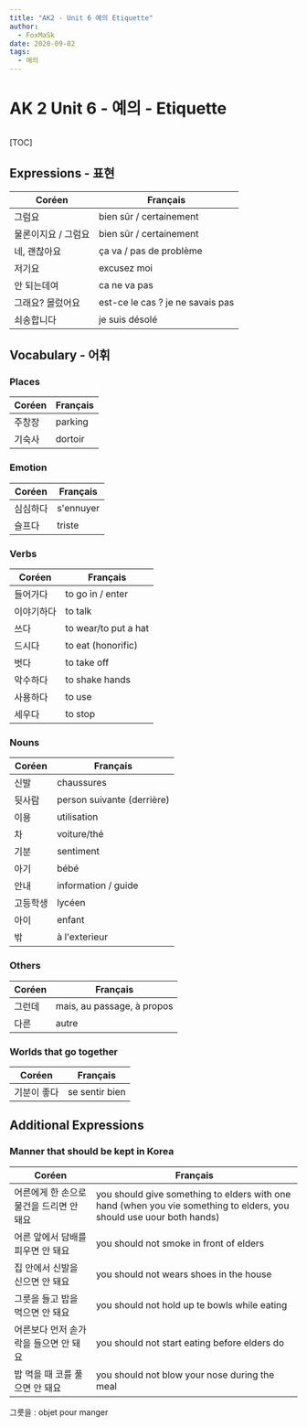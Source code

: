```yaml
---
title: "AK2 - Unit 6 예의 Etiquette"
author:
  - FoxMaSk
date: 2020-09-02
tags: 
  - 예의
---
```

# AK 2 Unit 6 - 예의 - Etiquette
```toc
```

[TOC]

## Expressions - 표현

| Coréen | Français                |
| ------ | ----------------------- |
| 그럼요 | bien sûr / certainement |
| 물론이지요 / 그럼요      | bien sûr / certainement |
| 네, 괜찮아요 | ça va / pas de problème |
| 저기요       | excusez moi             |
| 안 되는데여       | ca ne va pas            |
| 그래요? 몰렀어요 | est-ce le cas ? je ne savais pas         | 
|쇠송합니다 |  je suis désolé   |

## Vocabulary - 어휘

### Places

| Coréen | Français                            |
| ------ | ----------------------------------- |
| 주창장       | parking       |
| 기숙사| dortoir |

### Emotion

| Coréen | Français                            |
| ------ | ----------------------------------- |
| 심심하다       | s'ennuyer       |
| 슬프다|  triste|

### Verbs

| Coréen | Français                            |
| ------ | ----------------------------------- |
| 들어가다       | to go in / enter|
| 이야기하다 | to talk |
| 쓰다 | to wear/to put a hat       |
| 드시다       | to eat (honorific) |
| 벗다       | to take off |
| 악수하다       | to shake hands |
| 사용하다  | to use |
| 세우다       | to stop |

### Nouns

| Coréen | Français                            |
| ------ | ----------------------------------- |
| 신발       | chaussures |
| 뒷사람       |  person suivante (derrière)|
| 이용       | utilisation |
| 차       |  voiture/thé |
| 기분       |  sentiment      |
| 아기       |  bébé |
| 안내       | information / guide |
| 고등학생       | lycéen  |
| 아이       | enfant       |
| 밖       | à l'exterieur |

### Others

| Coréen | Français                            |
| ------ | ----------------------------------- |
| 그런데      | mais, au passage, à propos |
| 다른       | autre |

### Worlds that go together

| Coréen | Français                            |
| ------ | ----------------------------------- |
|기분이 좋다    | se sentir bien       |

## Additional Expressions 

### Manner that should be kept in Korea

| Coréen                                   | Français |
| ---------------------------------------- | -------- |
| 어른에게 한 손으로 물건을 드리면 안 돼요   | you should give something to elders with one hand (when you vie something to elders, you should use uour both hands)|
| 어른 앞에서 담배를 피우면 안 돼요        | you should not smoke in front of elders         |
| 집 안에서 신발을 신으면 안 돼요          | you should not wears shoes in the house |
| 그릇을 들고 밥을 먹으면 안 돼요          | you should not hold up te bowls while eating          |
| 어른보다 먼저 솓가락을 들으면 안 돼요     | you should not start eating before elders do  |
| 밥 먹을 때 코를 풀으면 안 돼요          |you should not blow your nose during the meal   |

그릇을  : objet pour manger
